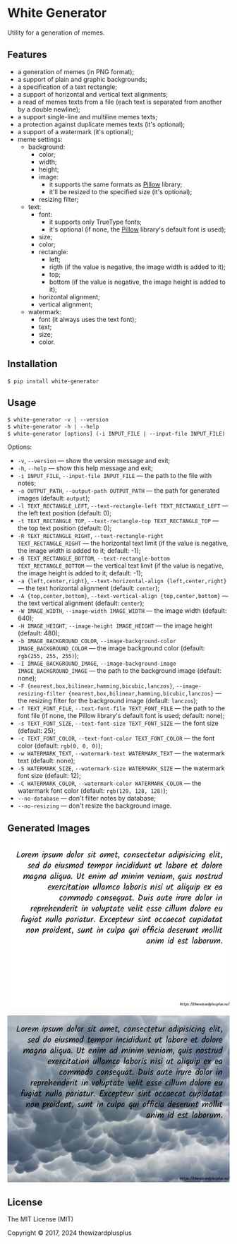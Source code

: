 # White Generator

Utility for a generation of memes.

## Features

- a generation of memes (in PNG format);
- a support of plain and graphic backgrounds;
- a specification of a text rectangle;
- a support of horizontal and vertical text alignments;
- a read of memes texts from a file (each text is separated from another by a double newline);
- a support single-line and multiline memes texts;
- a protection against duplicate memes texts (it's optional);
- a support of a watermark (it's optional);
- meme settings:
  - background:
    - color;
    - width;
    - height;
    - image:
      - it supports the same formats as [Pillow](http://python-pillow.org/) library;
      - it'll be resized to the specified size (it's optional);
    - resizing filter;
  - text:
    - font:
      - it supports only TrueType fonts;
      - it's optional (if none, the [Pillow](http://python-pillow.org/) library's default font is used);
    - size;
    - color;
    - rectangle:
      - left;
      - rigth (if the value is negative, the image width is added to it);
      - top;
      - bottom (if the value is negative, the image height is added to it);
    - horizontal alignment;
    - vertical alignment;
  - watermark:
    - font (it always uses the text font);
    - text;
    - size;
    - color.

## Installation

```
$ pip install white-generator
```

## Usage

```
$ white-generator -v | --version
$ white-generator -h | --help
$ white-generator [options] (-i INPUT_FILE | --input-file INPUT_FILE)
```

Options:

- `-v`, `--version` &mdash; show the version message and exit;
- `-h`, `--help` &mdash; show this help message and exit;
- `-i INPUT_FILE`, `--input-file INPUT_FILE` &mdash; the path to the file with notes;
- `-o OUTPUT_PATH`, `--output-path OUTPUT_PATH` &mdash; the path for generated images (default: `output`);
- `-l TEXT_RECTANGLE_LEFT`, `--text-rectangle-left TEXT_RECTANGLE_LEFT` &mdash; the left text position (default: 0);
- `-t TEXT_RECTANGLE_TOP`, `--text-rectangle-top TEXT_RECTANGLE_TOP` &mdash; the top text position (default: 0);
- `-R TEXT_RECTANGLE_RIGHT`, `--text-rectangle-right TEXT_RECTANGLE_RIGHT` &mdash; the horizontal text limit (if the value is negative, the image width is added to it; default: -1);
- `-B TEXT_RECTANGLE_BOTTOM`, `--text-rectangle-bottom TEXT_RECTANGLE_BOTTOM` &mdash; the vertical text limit (if the value is negative, the image height is added to it; default: -1);
- `-a {left,center,right}`, `--text-horizontal-align {left,center,right}` &mdash; the text horizontal alignment (default: `center`);
- `-A {top,center,bottom}`, `--text-vertical-align {top,center,bottom}` &mdash; the text vertical alignment (default: `center`);
- `-W IMAGE_WIDTH`, `--image-width IMAGE_WIDTH` &mdash; the image width (default: 640);
- `-H IMAGE_HEIGHT`, `--image-height IMAGE_HEIGHT` &mdash; the image height (default: 480);
- `-b IMAGE_BACKGROUND_COLOR`, `--image-background-color IMAGE_BACKGROUND_COLOR` &mdash; the image background color (default: `rgb(255, 255, 255)`);
- `-I IMAGE_BACKGROUND_IMAGE`, `--image-background-image IMAGE_BACKGROUND_IMAGE` &mdash; the path to the background image (default: none);
- `-F {nearest,box,bilinear,hamming,bicubic,lanczos}`, `--image-resizing-filter {nearest,box,bilinear,hamming,bicubic,lanczos}` &mdash; the resizing filter for the background image (default: `lanczos`);
- `-f TEXT_FONT_FILE`, `--text-font-file TEXT_FONT_FILE` &mdash; the path to the font file (if none, the Pillow library's default font is used; default: none);
- `-s TEXT_FONT_SIZE`, `--text-font-size TEXT_FONT_SIZE` &mdash; the font size (default: 25);
- `-c TEXT_FONT_COLOR`, `--text-font-color TEXT_FONT_COLOR` &mdash; the font color (default: `rgb(0, 0, 0)`);
- `-w WATERMARK_TEXT`, `--watermark-text WATERMARK_TEXT` &mdash; the watermark text (default: none);
- `-S WATERMARK_SIZE`, `--watermark-size WATERMARK_SIZE` &mdash; the watermark font size (default: 12);
- `-C WATERMARK_COLOR`, `--watermark-color WATERMARK_COLOR` &mdash; the watermark font color (default: `rgb(128, 128, 128)`);
- `--no-database` &mdash; don't filter notes by database;
- `--no-resizing` &mdash; don't resize the background image.

## Generated Images

![](docs/screenshots/screenshot_01.png)

![](docs/screenshots/screenshot_02.png)

## License

The MIT License (MIT)

Copyright &copy; 2017, 2024 thewizardplusplus
